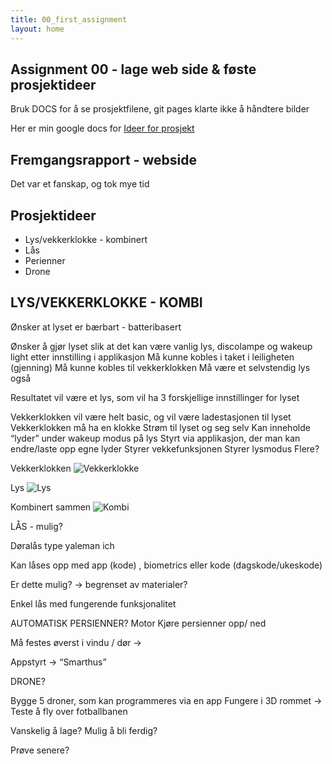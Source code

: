 ```yaml
---
title: 00_first_assignment
layout: home
---
```



## Assignment 00   - lage web side & føste prosjektideer

Bruk DOCS for å se prosjektfilene, git pages klarte ikke å håndtere bilder

Her er min google docs for 
[Ideer for prosjekt](https://docs.google.com/document/d/1Gtd3E4MM41uL1XNtwIZ1ojKJA5nZlT6XIVdund5ngDY/edit)


## Fremgangsrapport - webside
Det var et fanskap, og tok mye tid


## Prosjektideer

- Lys/vekkerklokke - kombinert
- Lås
- Perienner
- Drone

## LYS/VEKKERKLOKKE - KOMBI

Ønsker at lyset er bærbart - batteribasert

Ønsker å gjør lyset slik at det kan være vanlig lys, discolampe og wakeup light etter innstilling i applikasjon
Må kunne kobles i taket i leiligheten	(gjenning)
Må kunne kobles til vekkerklokken
Må være et selvstendig lys også

Resultatet vil være et lys, som vil ha 3 forskjellige innstillinger for lyset


Vekkerklokken vil være helt basic, og vil være ladestasjonen til lyset
Vekkerklokken må ha en klokke
Strøm til lyset og seg selv
Kan inneholde “lyder” under wakeup modus på lys
Styrt via applikasjon, der man kan endre/laste opp egne lyder
Styrer vekkefunksjonen
Styrer lysmodus
Flere?

Vekkerklokken
![Vekkerklokke](../assets/vekkerklokke.png)



Lys
![Lys](../assets/lys.png)

Kombinert sammen
![Kombi](../assets/kombi.png)


LÅS - mulig?


Døralås type yaleman ich

Kan låses opp med app (kode) , biometrics eller kode (dagskode/ukeskode) 

Er dette mulig? -> begrenset av materialer? 

Enkel lås med fungerende funksjonalitet




AUTOMATISK PERSIENNER?
Motor
Kjøre persienner opp/ ned

Må festes øverst i vindu / dør		-> 

Appstyrt	-> “Smarthus”



DRONE?

Bygge 5 droner, som kan programmeres via en app
Fungere i 3D rommet		-> Teste å fly over fotballbanen

Vanskelig å lage?
Mulig å bli ferdig?

Prøve senere? 
